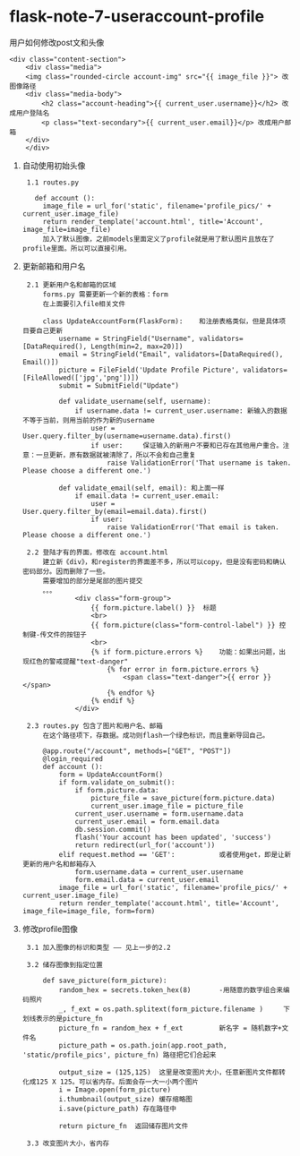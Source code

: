 # flask-note-7-useraccount-profile
用户如何修改post文和头像


    <div class="content-section">
        <div class="media">
        <img class="rounded-circle account-img" src="{{ image_file }}"> 改图像路径
        <div class="media-body">
            <h2 class="account-heading">{{ current_user.username}}</h2> 改成用户登陆名
            <p class="text-secondary">{{ current_user.email}}</p> 改成用户邮箱
        </div>
        </div>

1. 自动使用初始头像

        1.1 routes.py
  
          def account ():
            image_file = url_for('static', filename='profile_pics/' + current_user.image_file)
            return render_template('account.html', title='Account', image_file=image_file)
            加入了默认图像，之前models里面定义了profile就是用了默认图片且放在了profile里面。所以可以直接引用。


2. 更新邮箱和用户名
        
        2.1 更新用户名和邮箱的区域
            forms.py 需要更新一个新的表格：form
            在上面要引入file相关文件
            
            class UpdateAccountForm(FlaskForm):    和注册表格类似，但是具体项目要自己更新
                username = StringField("Username", validators=[DataRequired(), Length(min=2, max=20)])
                email = StringField("Email", validators=[DataRequired(), Email()])
                picture = FileField('Update Profile Picture', validators=[FileAllowed(['jpg','png'])])
                submit = SubmitField("Update")

                def validate_username(self, username): 
                    if username.data != current_user.username: 新输入的数据不等于当前，则用当前的作为新的username
                        user = User.query.filter_by(username=username.data).first() 
                        if user:     保证输入的新用户不要和已存在其他用户重合。注意：一旦更新，原有数据就被清除了，所以不会和自己重复
                            raise ValidationError('That username is taken. Please choose a different one.')

                def validate_email(self, email): 和上面一样
                    if email.data != current_user.email:
                        user = User.query.filter_by(email=email.data).first()
                        if user:
                            raise ValidationError('That email is taken. Please choose a different one.')

        2.2 登陆才有的界面，修改在 account.html
            建立新《div》，和register的界面差不多，所以可以copy，但是没有密码和确认密码部分。因而删除了一些。
            需要增加的部分是尾部的图片提交
            。。。
                    <div class="form-group">
                        {{ form.picture.label() }}  标题
                        <br>
                        {{ form.picture(class="form-control-label") }} 控制键-传文件的按钮子
                        <br>
                        {% if form.picture.errors %}    功能：如果出问题，出现红色的警戒提醒"text-danger"
                            {% for error in form.picture.errors %}
                                <span class="text-danger">{{ error }}</span>
                            {% endfor %}
                        {% endif %}
                    </div>
                    
        2.3 routes.py 包含了图片和用户名、邮箱
            在这个路径项下，存数据。成功则flash一个绿色标识，而且重新导回自己。
        
            @app.route("/account", methods=["GET", "POST"])
            @login_required
            def account ():
                form = UpdateAccountForm()
                if form.validate_on_submit():
                    if form.picture.data:
                        picture_file = save_picture(form.picture.data)
                        current_user.image_file = picture_file
                    current_user.username = form.username.data
                    current_user.email = form.email.data
                    db.session.commit()
                    flash('Your account has been updated', 'success')
                    return redirect(url_for('account'))
                elif request.method == 'GET':           或者使用get，即是让新更新的用户名和邮箱存入
                    form.username.data = current_user.username
                    form.email.data = current_user.email
                image_file = url_for('static', filename='profile_pics/' + current_user.image_file)
                return render_template('account.html', title='Account', image_file=image_file, form=form)


3. 修改profile图像
        
        3.1 加入图像的标识和类型 —— 见上一步的2.2
        
        3.2 储存图像到指定位置
            
            def save_picture(form_picture):
                random_hex = secrets.token_hex(8)       -用随意的数字组合来编码照片
                _, f_ext = os.path.splitext(form_picture.filename )     下划线表示的是picture_fn 
                picture_fn = random_hex + f_ext         新名字 = 随机数字+文件名
                picture_path = os.path.join(app.root_path, 'static/profile_pics', picture_fn) 路径把它们合起来

                output_size = (125,125)  这里是改变图片大小，任意新图片文件都转化成125 X 125。可以省内存。后面会存一大一小两个图片
                i = Image.open(form_picture) 
                i.thumbnail(output_size) 缓存缩略图
                i.save(picture_path) 存在路径中

                return picture_fn  返回储存图片文件
        
        3.3 改变图片大小，省内存



